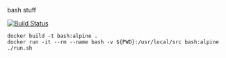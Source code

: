 bash stuff

[![Build Status](https://travis-ci.org/ericminio/learning-bash.svg?branch=master)](https://travis-ci.org/ericminio/learning-bash)

```
docker build -t bash:alpine .
docker run -it --rm --name bash -v ${PWD}:/usr/local/src bash:alpine ./run.sh
```